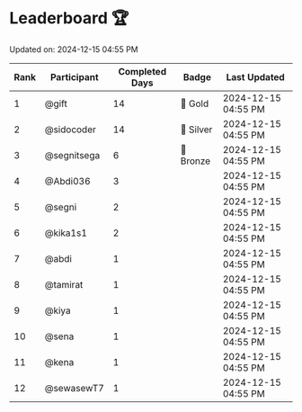 # Leaderboard 🏆

Updated on: 2024-12-15 04:55 PM

| Rank | Participant       | Completed Days | Badge      | Last Updated         |
|------|-------------------|----------------|------------|----------------------|
| 1    | @gift             | 14             | 🏅 Gold     | 2024-12-15 04:55 PM |
| 2    | @sidocoder        | 14             | 🥈 Silver   | 2024-12-15 04:55 PM |
| 3    | @segnitsega       | 6              | 🥉 Bronze   | 2024-12-15 04:55 PM |
| 4    | @Abdi036          | 3              |            | 2024-12-15 04:55 PM |
| 5    | @segni            | 2              |            | 2024-12-15 04:55 PM |
| 6    | @kika1s1          | 2              |            | 2024-12-15 04:55 PM |
| 7    | @abdi             | 1              |            | 2024-12-15 04:55 PM |
| 8    | @tamirat          | 1              |            | 2024-12-15 04:55 PM |
| 9    | @kiya             | 1              |            | 2024-12-15 04:55 PM |
| 10   | @sena             | 1              |            | 2024-12-15 04:55 PM |
| 11   | @kena             | 1              |            | 2024-12-15 04:55 PM |
| 12   | @sewasewT7        | 1              |            | 2024-12-15 04:55 PM |
